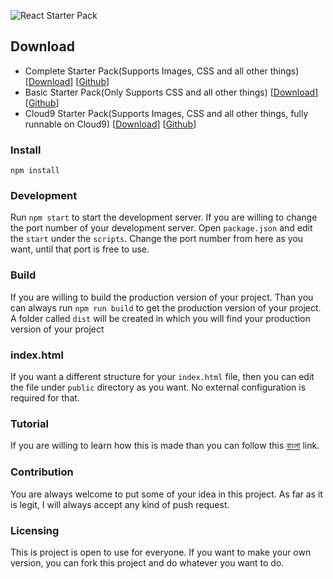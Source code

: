 ![React Starter Pack](https://cdn-images-1.medium.com/max/1000/1*N0sOMkpoeMiCqZw2pjzFzA.jpeg)

## Download
- Complete Starter Pack(Supports Images, CSS and all other things) [[Download](https://github.com/zonayedpca/react-starter-pack/archive/master.zip)] [[Github](https://github.com/zonayedpca/react-starter-pack)]
- Basic Starter Pack(Only Supports CSS and all other things) [[Download](https://github.com/zonayedpca/react-starter-pack/archive/basic-pack.zip)] [[Github](https://github.com/zonayedpca/react-starter-pack/tree/basic-pack)]
- Cloud9 Starter Pack(Supports Images, CSS and all other things, fully runnable on Cloud9) [[Download](https://github.com/zonayedpca/react-starter-pack/archive/c9-pack.zip)] [[Github](https://github.com/zonayedpca/react-starter-pack/tree/c9-pack)]


### Install
```
npm install
```

### Development
Run `npm start` to start the development server. If you are willing to change the port number of your development server. Open `package.json` and edit the `start` under the `scripts`. Change the port number from here as you want, until that port is free to use.

### Build
If you are willing to build the production version of your project. Than you can always run  `npm run build` to get the production version of your project. A folder called `dist` will be created in which you will find your production version of your project

### index.html
If you want a different structure for your `index.html` file, then you can edit the file under `public` directory as you want. No external configuration is required for that.

### Tutorial
If you are willing to learn how this is made than you can follow this [বাংলা](https://medium.com/@zonayedpca/%E0%A6%93%E0%A7%9F%E0%A7%87%E0%A6%AC%E0%A6%AA%E0%A7%8D%E0%A6%AF%E0%A6%BE%E0%A6%95-%E0%A6%A6%E0%A6%BF%E0%A7%9F%E0%A7%87-%E0%A6%B0%E0%A6%BF%E0%A6%85%E0%A7%8D%E0%A6%AF%E0%A6%BE%E0%A6%95%E0%A7%8D%E0%A6%9F-%E0%A6%8F%E0%A6%B0-%E0%A6%B8%E0%A7%8D%E0%A6%9F%E0%A6%BE%E0%A6%B0%E0%A7%8D%E0%A6%9F%E0%A6%BE%E0%A6%B0-%E0%A6%AA%E0%A7%8D%E0%A6%AF%E0%A6%BE%E0%A6%95-%E0%A6%B8%E0%A7%8D%E0%A6%95%E0%A7%8D%E0%A6%B0%E0%A7%8D%E0%A6%AF%E0%A6%BE%E0%A6%9A-%E0%A6%A5%E0%A7%87%E0%A6%95%E0%A7%87-a270e76c54f?source=user_profile---------3----------------) link.

### Contribution
You are always welcome to put some of your idea in this project. As far as it is legit, I will always accept any kind of push request.

### Licensing
This is project is open to use for everyone. If you want to make your own version, you can fork this project and do whatever you want to do.
